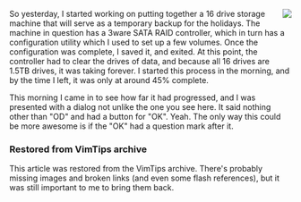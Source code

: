 <!-- :metadata:

title: I'm Ron Burgundy?
tags: Miscellaneous, Administration
published: 2008-12-05T17:48:28-0700
summary:

So yesterday, I started working on putting together a 16 drive storage machine
that will serve as a temporary backup for the holidays.  The machine in
question has a 3ware SATA RAID controller, which in turn has a configuration
utility which I used to set up a few volumes.  Once the configuration was
complete, I saved it, and exited.  At this point, the controller had to clear
the drives of data, and because all 16 drives are 1.5TB drives, it was taking
forever.  I started this process in the morning, and by the time I left, it was
only at around 45% complete.

-->

<p><img src="/media/images/0d.jpg" align="right"> So
yesterday, I started working on putting together a 16 drive storage machine
that will serve as a temporary backup for the holidays.  The machine in
question has a 3ware SATA RAID controller, which in turn has a configuration
utility which I used to set up a few volumes.  Once the configuration was
complete, I saved it, and exited.  At this point, the controller had to clear
the drives of data, and because all 16 drives are 1.5TB drives, it was taking
forever.  I started this process in the morning, and by the time I left, it was
only at around 45% complete.  </p>
<p>This morning I came in to see how far it had progressed, and I was presented
with a dialog not unlike the one you see here.  It said nothing other than "OD"
and had a button for "OK".  Yeah.  The only way this could be more awesome is
if the "OK" had a question mark after it.  </p>

<div class="restored-from-archive">
  <h3>Restored from VimTips archive</h3>
  <p>
  This article was restored from the VimTips archive. There's probably
  missing images and broken links (and even some flash references), but it
  was still important to me to bring them back.
  </p>
</div>
